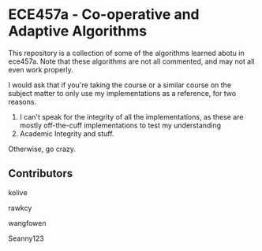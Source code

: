 ECE457a - Co-operative and Adaptive Algorithms
==============================================

This repository is a collection of some of the algorithms learned abotu in ece457a. Note that these algorithms are not all commented, and may not all even work properly. 

I would ask that if you're taking the course or a similar course on the subject matter to only use my implementations as a reference, for two reasons. 

1. I can't speak for the integrity of all the implementations, as these are mostly off-the-cuff implementations to test my understanding 
2. Academic Integrity and stuff.

Otherwise, go crazy.

Contributors 
------------

kolive

rawkcy

wangfowen

Seanny123
